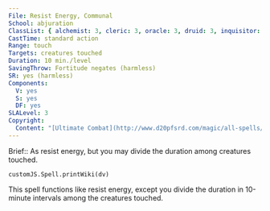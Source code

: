 ```yaml
---
File: Resist Energy, Communal
School: abjuration
ClassList: { alchemist: 3, cleric: 3, oracle: 3, druid: 3, inquisitor: 3, paladin: 3, ranger: 3, sorcerer: 3, wizard: 3, summoner: 3, unchained summoner: 3, occultist: 3, psychic: 3 }
CastTime: standard action
Range: touch
Targets: creatures touched
Duration: 10 min./level
SavingThrow: Fortitude negates (harmless)
SR: yes (harmless)
Components:
  V: yes
  S: yes
  DF: yes
SLALevel: 3
Copyright:
  Content: "[Ultimate Combat](http://www.d20pfsrd.com/magic/all-spells/r/resist-energy#TOC-Resist-Energy-Communal)"
---
```

Brief:: As resist energy, but you may divide the duration among creatures touched.

```dataviewjs
customJS.Spell.printWiki(dv)
```

This spell functions like resist energy, except you divide the duration in 10-minute intervals among the creatures touched.
